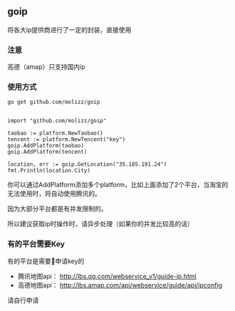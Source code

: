 ## goip

将各大ip提供商进行了一定的封装，直接使用

### 注意

高德（amap）只支持国内ip

### 使用方式


`go get github.com/molizz/goip`

```golang

import "github.com/molizz/goip"

taobao := platform.NewTaobao()
tencent := platform.NewTencent("key")
goip.AddPlatform(taobao)
goip.AddPlatform(tencent)

location, err := goip.GetLocation("35.185.191.24")
fmt.Println(location.City)

```

你可以通过AddPlatform添加多个platform，比如上面添加了2个平台，当淘宝的无法使用时，将自动使用腾讯的。

因为大部分平台都是有并发限制的。

所以建议获取ip时操作时，请异步处理（如果你的并发比较高的话）

### 有的平台需要Key

有的平台是需要申请key的

- 腾讯地图api： http://lbs.qq.com/webservice_v1/guide-ip.html
- 高德地图api： http://lbs.amap.com/api/webservice/guide/api/ipconfig

请自行申请